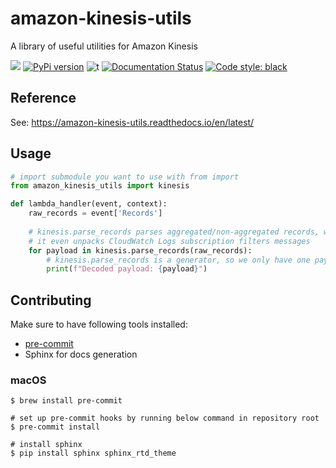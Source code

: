 # amazon-kinesis-utils
A library of useful utilities for Amazon Kinesis

![](https://img.shields.io/badge/python-3.6+-blue.svg) 
[![PyPi version](https://img.shields.io/pypi/v/amazon-kinesis-utils.svg)](https://pypi.python.org/pypi/amazon-kinesis-utils/) 
![t](https://img.shields.io/badge/status-beta-orange.svg) 
[![Documentation Status](https://readthedocs.org/projects/amazon-kinesis-utils/badge/?version=latest)](https://amazon-kinesis-utils.readthedocs.io/en/latest/?badge=latest)
[![Code style: black](https://img.shields.io/badge/code%20style-black-000000.svg)](https://github.com/psf/black)


## Reference
See: https://amazon-kinesis-utils.readthedocs.io/en/latest/

## Usage
```python
# import submodule you want to use with from import
from amazon_kinesis_utils import kinesis

def lambda_handler(event, context):
    raw_records = event['Records']
    
    # kinesis.parse_records parses aggregated/non-aggregated records, with or without gzip compression
    # it even unpacks CloudWatch Logs subscription filters messages
    for payload in kinesis.parse_records(raw_records):
        # kinesis.parse_records is a generator, so we only have one payload in memory on every iteration
        print(f"Decoded payload: {payload}")
```

## Contributing

Make sure to have following tools installed:
- [pre-commit](https://pre-commit.com/)
- Sphinx for docs generation

### macOS
```console
$ brew install pre-commit

# set up pre-commit hooks by running below command in repository root
$ pre-commit install

# install sphinx
$ pip install sphinx sphinx_rtd_theme
```
